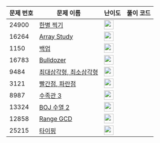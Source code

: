 | 문제 번호 | 문제 이름 | 난이도 | 풀이 코드 |
| --- | --- | --- | --- |
| 24900 | [한별 찍기](https://www.acmicpc.net/problem/24900) | <img height="25px" width="25px=" src="https://static.solved.ac/tier_small/1.svg"/> |  |
| 16264 | [Array Study](https://www.acmicpc.net/problem/16264) | <img height="25px" width="25px=" src="https://static.solved.ac/tier_small/21.svg"/> |  |
| 1150 | [백업](https://www.acmicpc.net/problem/1150) | <img height="25px" width="25px=" src="https://static.solved.ac/tier_small/22.svg"/> |  |
| 16783 | [Bulldozer](https://www.acmicpc.net/problem/16783) | <img height="25px" width="25px=" src="https://static.solved.ac/tier_small/24.svg"/> |  |
| 9484 | [최대삼각형, 최소삼각형](https://www.acmicpc.net/problem/9484) | <img height="25px" width="25px=" src="https://static.solved.ac/tier_small/23.svg"/> |  |
| 3121 | [빨간점, 파란점](https://www.acmicpc.net/problem/3121) | <img height="25px" width="25px=" src="https://static.solved.ac/tier_small/23.svg"/> |  |
| 8987 | [수족관 3](https://www.acmicpc.net/problem/8987) | <img height="25px" width="25px=" src="https://static.solved.ac/tier_small/23.svg"/> |  |
| 13324 | [BOJ 수열 2](https://www.acmicpc.net/problem/13324) | <img height="25px" width="25px=" src="https://static.solved.ac/tier_small/24.svg"/> |  |
| 12858 | [Range GCD](https://www.acmicpc.net/problem/12858) | <img height="25px" width="25px=" src="https://static.solved.ac/tier_small/21.svg"/> |  |
| 25215 | [타이핑](https://www.acmicpc.net/problem/25215) | <img height="25px" width="25px=" src="https://static.solved.ac/tier_small/8.svg"/> |  |
